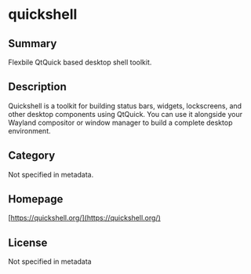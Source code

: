 # quickshell

## Summary

Flexbile QtQuick based desktop shell toolkit. 

## Description

Quickshell is a toolkit for building status bars, widgets, lockscreens, and other desktop components using QtQuick. 
You can use it alongside your Wayland compositor or window manager to build a complete desktop environment.

## Category

Not specified in metadata.

## Homepage

[https://quickshell.org/](https://quickshell.org/)

## License

Not specified in metadata
